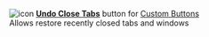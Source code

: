 ![icon](https://raw.github.com/Infocatcher/Custom_Buttons/master/Undo_Close_Tabs/icons/icon.png)&nbsp;<a href="http://infocatcher.github.io/Custom_Buttons/install/undoCloseTabs.html"><strong>Undo Close Tabs</strong></a> button for [Custom Buttons](https://addons.mozilla.org/addon/custom-buttons/)
<br>Allows restore recently closed tabs and windows